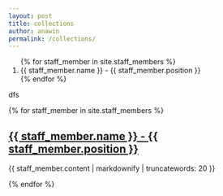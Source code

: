 ```yaml
---
layout: post
title: collections
author: anawin
permalink: /collections/
---
```

<ol>
{% for staff_member in site.staff_members %}
  <li>{{ staff_member.name }} - {{ staff_member.position }}</li>
{% endfor %}
</ol>

dfs

{% for staff_member in site.staff_members %}
  <h2>
    <a href="{{ staff_member.url | relative_url }}">
      {{ staff_member.name }} - {{ staff_member.position }}
    </a>
  </h2>
  <p>{{ staff_member.content |  markdownify | truncatewords: 20 }}</p>
{% endfor %}